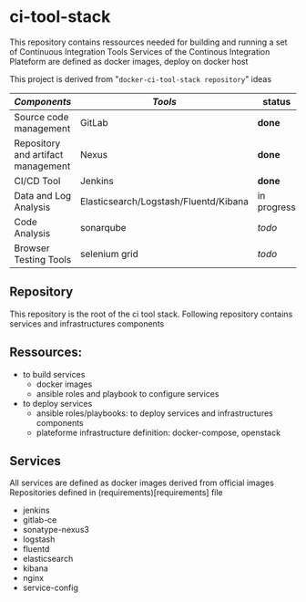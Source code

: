 # ci-tool-stack
This repository contains ressources needed for building and running a set of Continuous Integration Tools
Services of the Continous Integration Plateform are defined as docker images, deploy on docker host

This project is derived from "`docker-ci-tool-stack repository`" ideas

| *Components* | *Tools* | status |
| ------------- | ------------- | ------------- |
| Source code management | GitLab | **done** |
| Repository and artifact management | Nexus | **done** |
| CI/CD Tool | Jenkins | **done** |
| Data and Log Analysis | Elasticsearch/Logstash/Fluentd/Kibana | in progress | 
| Code Analysis | sonarqube | *todo* | 
| Browser Testing Tools | selenium grid | *todo* |

## Repository
This repository is the root of the ci tool stack.
Following repository contains services and infrastructures components

## Ressources:
 * to build services
   * docker images
   * ansible roles and playbook to configure services
 * to deploy services
   * ansible roles/playbooks: to deploy services and infrastructures components
   * plateforme infrastructure definition: docker-compose, openstack

## Services
All services are defined as docker images derived from official images
Repositories defined in (requirements)[requirements] file
  * jenkins
  * gitlab-ce
  * sonatype-nexus3
  * logstash
  * fluentd
  * elasticsearch
  * kibana
  * nginx
  * service-config
